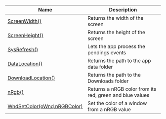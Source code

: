 | Name  | Description |
| ------------- | ------------- |
| [ScreenWidth()](function_ScreenWidth()) | Returns the width of the screen|
| [ScreenHeight()](function_ScreenHeight()) | Returns the height of the screen|
| [SysRefresh()](function_SysRefresh())  | Lets the app process the pendings events |
| [DataLocation()](function_DataLocation())  | Returns the path to the app data folder |
| [DownloadLocation()](function_DownloadLocation())  | Returns the path to the Downloads folder |
| [nRgb()](function_nRgb()) | Returns a nRGB color from its red, green and blue values|
| [WndSetColor(oWnd,nRGBColor)](function_WndSetColor()) | Set the color of a window from a nRGB value|
